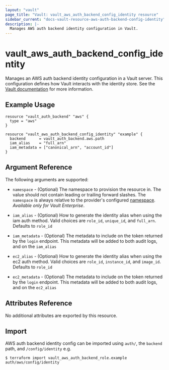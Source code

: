 ```yaml
---
layout: "vault"
page_title: "Vault: vault_aws_auth_backend_config_identity resource"
sidebar_current: "docs-vault-resource-aws-auth-backend-config-identity"
description: |-
  Manages AWS auth backend identity configuration in Vault.
---
```


# vault\_aws\_auth\_backend\_config_identity

Manages an AWS auth backend identity configuration in a Vault server. This configuration defines how Vault interacts
with the identity store. See the [Vault documentation](https://www.vaultproject.io/docs/auth/aws.html) for more
information.

## Example Usage

```hcl
resource "vault_auth_backend" "aws" {
  type = "aws"
}

resource "vault_aws_auth_backend_config_identity" "example" {
  backend      = vault_auth_backend.aws.path
  iam_alias    = "full_arn"
  iam_metadata = ["canonical_arn", "account_id"]
}
```

## Argument Reference

The following arguments are supported:

* `namespace` - (Optional) The namespace to provision the resource in.
  The value should not contain leading or trailing forward slashes.
  The `namespace` is always relative to the provider's configured [namespace](/docs/providers/vault/index.html#namespace).
   *Available only for Vault Enterprise*.

* `iam_alias` - (Optional) How to generate the identity alias when using the iam auth method. Valid choices are
  `role_id`, `unique_id`, and `full_arn`. Defaults to `role_id`

* `iam_metadata` - (Optional) The metadata to include on the token returned by the `login` endpoint. This metadata will be
  added to both audit logs, and on the `iam_alias`

* `ec2_alias` - (Optional) How to generate the identity alias when using the ec2 auth method. Valid choices are
  `role_id`, `instance_id`, and `image_id`. Defaults to `role_id`

* `ec2_metadata` - (Optional) The metadata to include on the token returned by the `login` endpoint. This metadata will be
  added to both audit logs, and on the `ec2_alias`

## Attributes Reference

No additional attributes are exported by this resource.

## Import

AWS auth backend identity config can be imported using `auth/`, the `backend` path, and `/config/identity` e.g.

```
$ terraform import vault_aws_auth_backend_role.example auth/aws/config/identity
```
